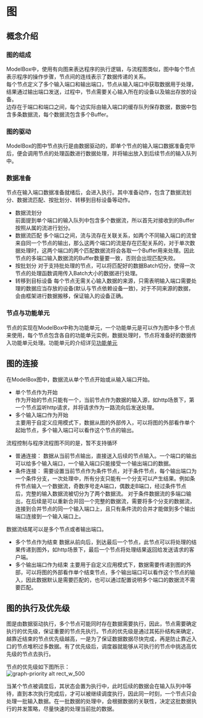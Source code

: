 # 图

## 概念介绍

### 图的组成

ModelBox中，使用有向图来表达程序的执行逻辑，与流程图类似，图中每个节点表示程序的操作步骤，节点间的连线表示了数据传递的关系。    
每个节点定义了多个输入端口和输出端口，节点从输入端口中获取数据用于处理，结果通过输出端口发送，过程中，节点需要关心输入所在的设备以及输出存放的设备。    
边存在于端口和端口之间，每个边实际由输入端口的缓存队列保存数据，数据中包含多条数据流，每个数据流包含多个Buffer。    

### 图的驱动

ModelBox的图中节点执行是由数据驱动的，即单个节点的输入端口数据准备完毕后，便会调用节点的处理函数进行数据处理，并将输出放入到后续节点的输入队列中。

### 数据准备

节点在输入端口数据准备就绪后，会进入执行。其中准备动作，包含了数据流划分、数据流匹配、按批划分、转移到目标设备等动作。
* 数据流划分    
    前面提到单个端口的输入队列中包含多个数据流，所以首先对接收到的Buffer按照从属的流进行划分。
* 数据流匹配
    多个端口之间，流与流存在关联关系，如两个不同输入端口的流曾来自同一个节点的输出，那么这两个端口的流是存在匹配关系的，对于单次数据处理时，这两个端口的两个匹配数据流将会各取一个Buffer用来处理。因此节点的多端口输入数据流的Buffer数量要一致，否则会出现匹配失败。
* 按批划分
    对于支持批处理的节点，可以将匹配好的数据Batch切分，使得一次节点的处理函数调用传入Batch大小的数据进行处理。
* 转移到目标设备
    每个节点无需关心输入数据的来源，只需表明输入端口需要处理的数据应当存放的设备(默认与节点依赖设备一致)，对于不同来源的数据，会由框架进行数据搬移，保证输入的设备正确。

### 节点与功能单元

节点的实现在ModelBox中称为功能单元，一个功能单元是可以作为图中多个节点来使用，每个节点包含各自的功能单元实例，数据处理时，节点将准备好的数据传入功能单元处理。功能单元的介绍详见[功能单元](flowunit.md)

## 图的连接

在ModelBox图中，数据流从单个节点开始或从输入端口开始。
* 单个节点作为开始  
作为开始的节点只能有一个，当前节点作为数据的输入源，如http场景下，第一个节点监听http请求，并将请求作为一路流向后发送处理。
* 多个输入端口作为开始  
主要用于自定义应用模式下，数据从图的外部传入，可以将图的外部看作单个起始节点，多个输入端口可以看作这个节点的输出。

流程控制与程序流程图不同的是，暂不支持循环
* 普通连接：
数据从当前节点输出，直接送入后续的节点输入。一个端口的输出可以给多个输入端口，一个输入端口只能接受一个输出端口的数据。
* 条件连接：
需要设置当前节点作为条件节点，对于条件节点，每个输出端口为一个条件分支，一次处理中，所有分支只能有一个分支可以产生结果。例如条件节点输入一个数据流，奇数序号走A端口，偶数走B端口，经过条件节点后，完整的输入数据流被切分为了两个数据流。
对于条件数据流的多端口输出，在后续是可以重新合并回一个完整的数据流，需要将多个分支的数据流，连接到合并节点的同一个输入端口上，且只有条件流的合并才能做到多个输出端口连接到一个输入端口上。

数据流结尾可以是多个节点或者输出端口。
* 多个节点作为结束
数据从前向后，到达最后一个节点，此节点可以将处理的结果传递到图外，如http场景下，最后一个节点将处理结果返回给发送请求的客户端。
* 多个输出端口作为结束
主要用于自定义应用模式下，数据需要传递到图的外部，可以将图的外部看作单个结束节点，多个输出端口可以看作这个节点的输入，因此数据默认是需要匹配的，也可以通过配置说明多个端口的数据流不需要匹配。

## 图的执行及优先级

图是由数据驱动执行，多个节点可能同时存在数据需要执行，因此，节点需要确定执行的优先级，保证重要的节点先执行。节点的优先级是通过其拓扑结构来确定，越靠近结束的节点优先级越高，一是为了保证数据数据尽快完成，再是防止靠近入口的节点堆积过多数据。有了优先级后，调度器就能够从可执行的节点中挑选高优先级的节点去执行。

节点的优先级如下图所示：    
![graph-priority alt rect_w_500](../../assets/images/figure/framework-conception/graph-priority.png)

当某个节点被调度后，其状态会置为执行中，此时后续的数据会在输入队列中等待，直到本次执行完成后，才可以被继续调度执行，因此同一时刻，一个节点只会处理一批输入数据。在一批数据的处理中，会根据数据的关联性，决定这批数据执行的并发策略，尽量快速的处理当前批的数据。
